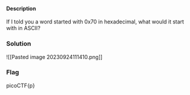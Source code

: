 #### Description

If I told you a word started with 0x70 in hexadecimal, what would it start with in ASCII?

### Solution

![[Pasted image 20230924111410.png]]

### Flag
picoCTF{p}